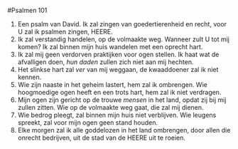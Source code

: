 #Psalmen 101
1. Een psalm van David. Ik zal zingen van goedertierenheid en recht, voor U zal ik psalmen zingen, HEERE. 
2. Ik zal verstandig handelen, op de volmaakte weg. Wanneer zult U tot mij komen? Ik zal binnen mijn huis wandelen met een oprecht hart. 
3. Ik zal mij geen verdorven praktijken voor ogen stellen. Ik haat wat de afvalligen doen, *hun daden* zullen zich niet aan mij hechten. 
4. Het slinkse hart zal *ver* van mij weggaan, de kwaaddoener zal ik niet kennen. 
5. Wie zijn naaste in het geheim lastert, hem zal ik ombrengen. Wie hoogmoedige ogen heeft en een trots hart, hem zal ik niet verdragen. 
6. Mijn ogen zijn gericht op de trouwe *mensen* in het land, opdat zij bij mij zullen zitten. Wie op de volmaakte weg gaat, die zal mij dienen. 
7. Wie bedrog pleegt, zal binnen mijn huis niet verblijven. Wie leugens spreekt, zal voor mijn ogen geen stand houden. 
8. Elke morgen zal ik alle goddelozen in het land ombrengen, door allen die onrecht bedrijven, uit de stad van de HEERE uit te roeien.
